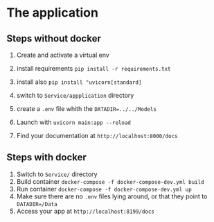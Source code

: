 # The application

## Steps without docker

1.  Create and activate a virtual env

2. install requirements  `pip install -r requirements.txt`

2. install also `pip install "uvicorn[standard]`

3. switch to `Service/appplication` directory

4. create a `.env` file whith the `DATADIR=../../Models`

5. Launch with  `uvicorn main:app --reload`

6. Find your documentation at `http://localhost:8000/docs`



## Steps with docker

1.  Switch to `Service/` directory 
2.  Build container `docker-compose -f docker-compose-dev.yml build`
3.  Run container `docker-compose -f docker-compose-dev.yml up`
4.  Make sure there are no `.env` files lying around, or that they point to `DATADIR=/Data` 
5.  Access your app at `http://localhost:8199/docs`
